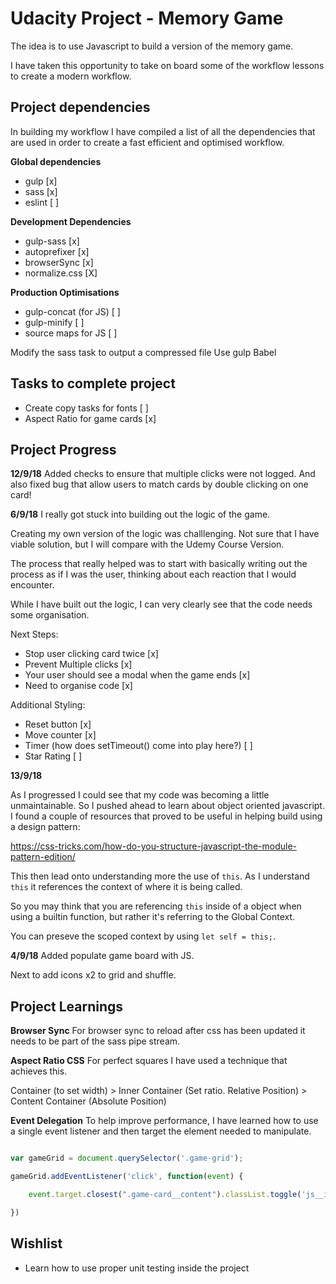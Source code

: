 # Udacity Project - Memory Game
The idea is to use Javascript to build a version of the memory game.

I have taken this opportunity to take on board some of the workflow lessons to create
a modern workflow.

## Project dependencies
In building my workflow I have compiled a list of all the dependencies that are used in order to create a fast efficient and optimised workflow.

**Global dependencies**
- gulp [x]
- sass [x]
- eslint [ ]

**Development Dependencies**
- gulp-sass [x]
- autoprefixer [x]
- browserSync [x]
- normalize.css [X]

**Production Optimisations**
- gulp-concat (for JS) [ ]
- gulp-minify [ ]
- source maps for JS [ ]

Modify the sass task to output a compressed file
Use gulp Babel

## Tasks to complete project
- Create copy tasks for fonts [ ]
- Aspect Ratio for game cards [x]

## Project Progress
**12/9/18**
Added checks to ensure that multiple clicks were not logged. And also fixed bug that allow users to match cards by double clicking on one card!

**6/9/18**
I really got stuck into building out the logic of the game.

Creating my own version of the logic was challlenging. Not sure that I have viable solution, but I will compare with the Udemy Course Version.

The process that really helped was to start with basically writing out the process as if I was the user,
thinking about each reaction that I would encounter.

While I have built out the logic, I can very clearly see that the code needs some organisation.

Next Steps:
* Stop user clicking card twice [x]
* Prevent Multiple clicks [x]
* Your user should see a modal when the game ends [x]
* Need to organise code [x]

Additional Styling:
* Reset button [x]
* Move counter [x]
* Timer (how does setTimeout() come into play here?) [ ]
* Star Rating [ ]

**13/9/18**

As I progressed I could see that my code was becoming a little unmaintainable. So I pushed ahead to learn about object oriented javascript. I found a couple of resources that proved to be useful in helping build using a design pattern:

https://css-tricks.com/how-do-you-structure-javascript-the-module-pattern-edition/

This then lead onto understanding more the use of `this`. As I understand `this` it references the context of where it is being called.

So you may think that you are referencing `this` inside of a object when using a builtin function, but rather it's referring to the Global Context.

You can preseve the scoped context by using `let self = this;`.

**4/9/18**
Added populate game board with JS.

Next to add icons x2 to grid and shuffle.

## Project Learnings
**Browser Sync**
For browser sync to reload after css has been updated it needs to be part of the
sass pipe stream.

**Aspect Ratio CSS**
For perfect squares I have used a technique that achieves this.

Container (to set width) > Inner Container (Set ratio. Relative Position) > Content Container (Absolute Position)

**Event Delegation**
To help improve performance, I have learned how to use a single event listener and then target the element needed to manipulate.

```js

var gameGrid = document.querySelector('.game-grid');

gameGrid.addEventListener('click', function(event) {

    event.target.closest(".game-card__content").classList.toggle('js__is-flipped');

})

```


## Wishlist
* Learn how to use proper unit testing inside the project
